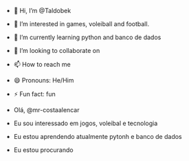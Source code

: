 - 👋 Hi, I’m @Taldobek
- 👀 I’m interested in games, voleiball and football.
- 🌱 I’m currently learning python and banco de dados
- 💞️ I’m looking to collaborate on
- 📫 How to reach me 
- 😄 Pronouns: He/Him
- ⚡ Fun fact: fun

- Olá, @mr-costaalencar
- Eu sou interessado em jogos, voleibal e tecnologia
- Eu estou aprendendo atualmente pytonh e banco de dados
- Eu estou procurando

<!---
Taldobek/Taldobek is a ✨ special ✨ repository because its `README.md` (this file) appears on your GitHub profile.
You can click the Preview link to take a look at your changes.
--->
